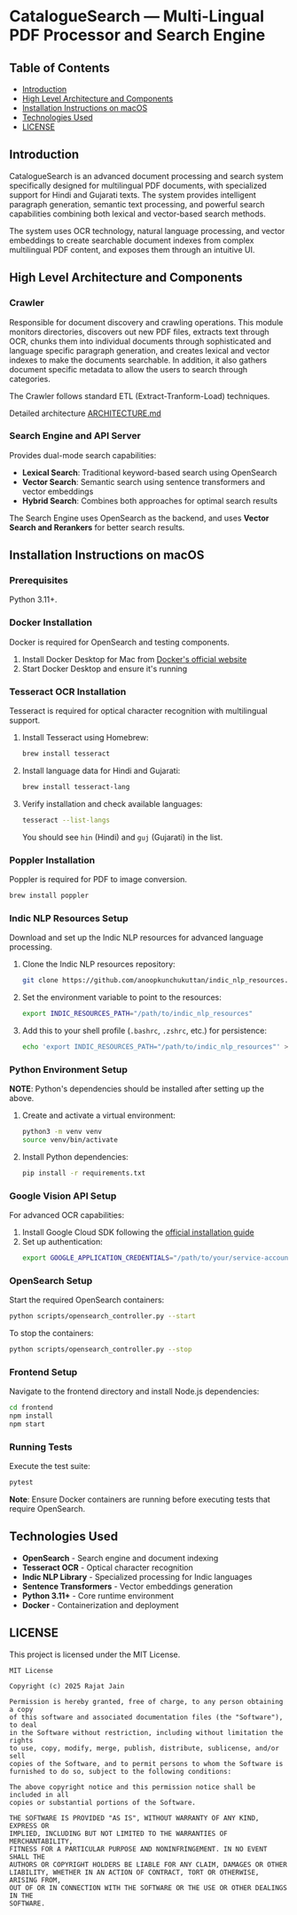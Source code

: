 # CatalogueSearch — Multi-Lingual PDF Processor and Search Engine

## Table of Contents

- [Introduction](#introduction)
- [High Level Architecture and Components](#high-level-architecture-and-components)
- [Installation Instructions on macOS](#installation-instructions-on-macos)
- [Technologies Used](#technologies-used)
- [LICENSE](#license)

## Introduction

CatalogueSearch is an advanced document processing and search system specifically designed for multilingual PDF documents, with specialized support for Hindi and Gujarati texts. The system provides intelligent paragraph generation, semantic text processing, and powerful search capabilities combining both lexical and vector-based search methods.

The system uses OCR technology, natural language processing, and vector embeddings to create searchable document indexes from complex multilingual PDF content, and exposes them through an intuitive UI.

## High Level Architecture and Components

### Crawler
Responsible for document discovery and crawling operations. This module monitors directories, discovers out new PDF files, extracts text through OCR, chunks them into individual documents through sophisticated and language specific paragraph generation, and creates lexical and vector indexes to make the documents searchable. In addition, it also gathers document specific metadata to allow the users to search through categories.

The Crawler follows standard ETL (Extract-Tranform-Load) techniques.

Detailed architecture [ARCHITECTURE.md](ARCHITECTURE.md)

### Search Engine and API Server
Provides dual-mode search capabilities:
- **Lexical Search**: Traditional keyword-based search using OpenSearch
- **Vector Search**: Semantic search using sentence transformers and vector embeddings
- **Hybrid Search**: Combines both approaches for optimal search results

The Search Engine uses OpenSearch as the backend, and uses **Vector Search and Rerankers** for better search results.


## Installation Instructions on macOS

### Prerequisites
Python 3.11+.

### Docker Installation
Docker is required for OpenSearch and testing components.

1. Install Docker Desktop for Mac from [Docker's official website](https://www.docker.com/products/docker-desktop/)
2. Start Docker Desktop and ensure it's running

### Tesseract OCR Installation
Tesseract is required for optical character recognition with multilingual support.

1. Install Tesseract using Homebrew:
    ```bash
    brew install tesseract
    ```

2. Install language data for Hindi and Gujarati:
    ```bash
    brew install tesseract-lang
    ```

3. Verify installation and check available languages:
    ```bash
    tesseract --list-langs
    ```
    You should see `hin` (Hindi) and `guj` (Gujarati) in the list.

### Poppler Installation
Poppler is required for PDF to image conversion.

```bash
brew install poppler
```

### Indic NLP Resources Setup
Download and set up the Indic NLP resources for advanced language processing.

1. Clone the Indic NLP resources repository:
    ```bash
    git clone https://github.com/anoopkunchukuttan/indic_nlp_resources.git
    ```

2. Set the environment variable to point to the resources:
    ```bash
    export INDIC_RESOURCES_PATH="/path/to/indic_nlp_resources"
    ```

3. Add this to your shell profile (`.bashrc`, `.zshrc`, etc.) for persistence:
    ```bash
    echo 'export INDIC_RESOURCES_PATH="/path/to/indic_nlp_resources"' >> ~/.zshrc
    ```

### Python Environment Setup

**NOTE**: Python's dependencies should be installed after setting up the above.

1. Create and activate a virtual environment:
    ```bash
    python3 -m venv venv
    source venv/bin/activate
    ```

2. Install Python dependencies:
    ```bash
    pip install -r requirements.txt
    ```


### Google Vision API Setup
For advanced OCR capabilities:

1. Install Google Cloud SDK following the [official installation guide](https://cloud.google.com/sdk/docs/install)
2. Set up authentication:
    ```bash
    export GOOGLE_APPLICATION_CREDENTIALS="/path/to/your/service-account-file.json"
    ```

### OpenSearch Setup
Start the required OpenSearch containers:

```bash
python scripts/opensearch_controller.py --start
```

To stop the containers:
```bash
python scripts/opensearch_controller.py --stop
```

### Frontend Setup
Navigate to the frontend directory and install Node.js dependencies:

```bash
cd frontend
npm install
npm start
```

### Running Tests
Execute the test suite:

```bash
pytest
```

**Note**: Ensure Docker containers are running before executing tests that require OpenSearch.

## Technologies Used

- **OpenSearch** - Search engine and document indexing
- **Tesseract OCR** - Optical character recognition
- **Indic NLP Library** - Specialized processing for Indic languages
- **Sentence Transformers** - Vector embeddings generation
- **Python 3.11+** - Core runtime environment
- **Docker** - Containerization and deployment

## LICENSE

This project is licensed under the MIT License.

```
MIT License

Copyright (c) 2025 Rajat Jain

Permission is hereby granted, free of charge, to any person obtaining a copy
of this software and associated documentation files (the "Software"), to deal
in the Software without restriction, including without limitation the rights
to use, copy, modify, merge, publish, distribute, sublicense, and/or sell
copies of the Software, and to permit persons to whom the Software is
furnished to do so, subject to the following conditions:

The above copyright notice and this permission notice shall be included in all
copies or substantial portions of the Software.

THE SOFTWARE IS PROVIDED "AS IS", WITHOUT WARRANTY OF ANY KIND, EXPRESS OR
IMPLIED, INCLUDING BUT NOT LIMITED TO THE WARRANTIES OF MERCHANTABILITY,
FITNESS FOR A PARTICULAR PURPOSE AND NONINFRINGEMENT. IN NO EVENT SHALL THE
AUTHORS OR COPYRIGHT HOLDERS BE LIABLE FOR ANY CLAIM, DAMAGES OR OTHER
LIABILITY, WHETHER IN AN ACTION OF CONTRACT, TORT OR OTHERWISE, ARISING FROM,
OUT OF OR IN CONNECTION WITH THE SOFTWARE OR THE USE OR OTHER DEALINGS IN THE
SOFTWARE.
```

